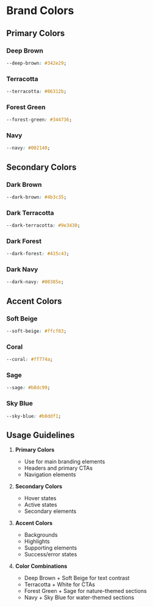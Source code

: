 # Brand Colors

## Primary Colors

### Deep Brown
```css
--deep-brown: #342e29;
```

### Terracotta
```css
--terracotta: #86312b;
```

### Forest Green
```css
--forest-green: #344736;
```

### Navy
```css
--navy: #002140;
```

## Secondary Colors

### Dark Brown
```css
--dark-brown: #4b3c35;
```

### Dark Terracotta
```css
--dark-terracotta: #9e3430;
```

### Dark Forest
```css
--dark-forest: #415c43;
```

### Dark Navy
```css
--dark-navy: #00385e;
```

## Accent Colors

### Soft Beige
```css
--soft-beige: #ffcf83;
```

### Coral
```css
--coral: #ff774a;
```

### Sage
```css
--sage: #b8dc99;
```

### Sky Blue
```css
--sky-blue: #b0ddf1;
```

## Usage Guidelines

1. **Primary Colors**
   - Use for main branding elements
   - Headers and primary CTAs
   - Navigation elements

2. **Secondary Colors**
   - Hover states
   - Active states
   - Secondary elements

3. **Accent Colors**
   - Backgrounds
   - Highlights
   - Supporting elements
   - Success/error states

4. **Color Combinations**
   - Deep Brown + Soft Beige for text contrast
   - Terracotta + White for CTAs
   - Forest Green + Sage for nature-themed sections
   - Navy + Sky Blue for water-themed sections 